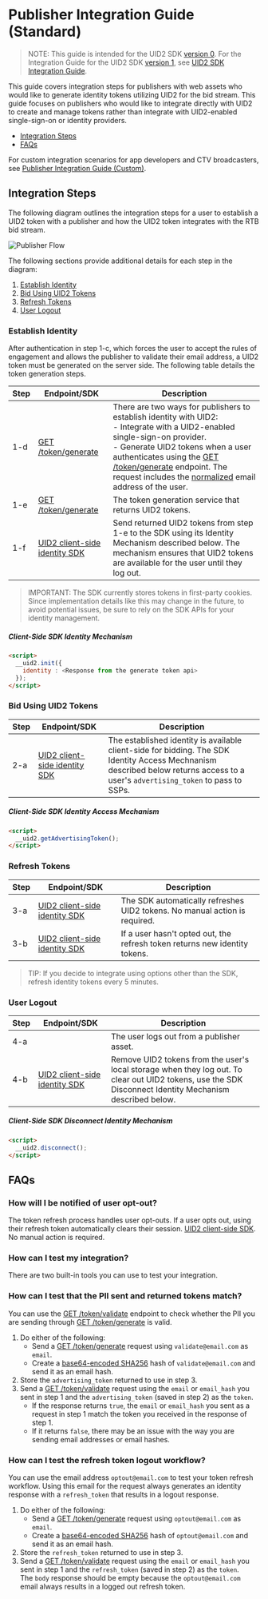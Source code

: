 # Publisher Integration Guide (Standard)

>NOTE: This guide is intended for the UID2 SDK [version 0](../sdks/client-side-identity-v0.md). For the Integration Guide for the UID2 SDK [version 1](../sdks/client-side-identity-v1.md), see [UID2 SDK Integration Guide](./publisher-client-side.md).

This guide covers integration steps for publishers with web assets who would like to generate identity tokens utilizing UID2 for the bid stream. This guide focuses on publishers who would like to integrate directly with UID2 to create and manage tokens rather than integrate with UID2-enabled single-sign-on or identity providers.

* [Integration Steps](#integration-steps)
* [FAQs](#faqs)

For custom integration scenarios for app developers and CTV broadcasters, see [Publisher Integration Guide (Custom)](./custom-publisher-integration.md).

## Integration Steps 

The following diagram outlines the integration steps for a user to establish a UID2 token with a publisher and how the UID2 token integrates with the RTB bid stream.

![Publisher Flow](https://mermaid.ink/svg/eyJjb2RlIjoiICBzZXF1ZW5jZURpYWdyYW1cbiAgICBwYXJ0aWNpcGFudCBVIGFzIFVzZXJcbiAgICBwYXJ0aWNpcGFudCBQIGFzIFB1Ymxpc2hlclxuICAgIHBhcnRpY2lwYW50IFVJRDIgYXMgVUlEMiBTZXJ2aWNlXG4gICAgcGFydGljaXBhbnQgU1NQXG4gICAgTm90ZSBvdmVyIFUsU1NQOiAxLiBFc3RhYmxpc2ggSWRlbnRpdHlcbiAgICBVLT4-K1A6IDEtYS4gVGhlIHVzZXIgdmlzaXRzIGEgcHVibGlzaGVyIGFzc2V0LlxuICAgIFAtPj4tVTogMS1iLiBUaGUgcHVibGlzaGVyIGV4cGxhaW5zIHRoZSB2YWx1ZSBleGNoYW5nZSBvZiB0aGUgb3BlbiBpbnRlcm5ldCBhbmQgcmVxdWVzdHMgYSBsb2dpbi5cbiAgICBhY3RpdmF0ZSBVXG4gICAgVS0-PlA6IDEtYy4gVGhlIHVzZXIgYXV0aGVudGljYXRlcyBhbmQgYXV0aG9yaXplcyB0aGUgY3JlYXRpb24gb2YgYSBVSUQyLlxuICAgIGRlYWN0aXZhdGUgVVxuICAgIGFjdGl2YXRlIFBcbiAgICBQLT4-VUlEMjogMS1kLiBUaGUgcHVibGlzaGVyIHNlbmRzIHRoZSB1c2VyJ3MgUElJIHRvIHRoZSB0b2tlbiBnZW5lcmF0aW9uIHNlcnZpY2UuXG4gICAgZGVhY3RpdmF0ZSBQXG4gICAgYWN0aXZhdGUgVUlEMlxuICAgIFVJRDItPj5QOiAxLWUuIFRoZSB0b2tlbiBnZW5lcmF0aW9uIHNlcnZpY2UgcmV0dXJucyBVSUQyIHRva2Vucy5cbiAgICBkZWFjdGl2YXRlIFVJRDJcbiAgICBhY3RpdmF0ZSBQXG4gICAgUC0-PlU6IDEtZi4gVGhlIHB1Ymxpc2hlciBzZXRzIGEgVUlEMiBmb3IgdGhlIHVzZXIuXG4gICAgZGVhY3RpdmF0ZSBQXG4gICAgTm90ZSBvdmVyIFUsU1NQOiAyLiBCaWQgVXNpbmcgVUlEMiBUb2tlbnNcbiAgXG4gICAgUC0-PlNTUDogMi1hLiBUaGUgcHVibGlzaGVyIGNhbGxzIHRoZSBTU1AgZm9yIGFkcyB1c2luZyB0aGUgVUlEMiB0b2tlbi5cbiAgICBhY3RpdmF0ZSBTU1BcbiAgICBTU1AtPj5QOiAyLWIuIFRoZSBTU1AgcmV0dXJucyBhZHMgdG8gZGlzcGxheS5cbiAgICBkZWFjdGl2YXRlIFNTUFxuICAgIGFjdGl2YXRlIFBcbiAgICBQLT4-VTogMi1jLiBUaGUgcHVibGlzaGVyIGRpc3BsYXlzIHRoZSBhZHMgdG8gdGhlIHVzZXIuXG4gICAgZGVhY3RpdmF0ZSBQXG5cbiAgICBOb3RlIG92ZXIgVSxTU1A6IDMuIFJlZnJlc2ggVG9rZW5zXG4gICAgVS0-PlVJRDI6IDMtYS4gVGhlIFNESyBzZW5kcyBhIHJlcXVlc3QgdG8gcmVmcmVzaCB0aGUgVUlEMiB1c2luZyB0aGUgcmVmcmVzaCB0b2tlbi5cbiAgICBhY3RpdmF0ZSBVSUQyXG4gICAgVUlEMi0-PlU6IDMtYi4gSWYgYSB1c2VyIGhhc24ndCBvcHRlZCBvdXQsIHRoZSByZWZyZXNoIHRva2VuIHNlcnZpY2UgcmV0dXJucyBuZXcgaWRlbnRpdHkgdG9rZW5zLlxuICAgIGRlYWN0aXZhdGUgVUlEMlxuICAgIE5vdGUgb3ZlciBVLFNTUDogNC4gVXNlciBMb2dvdXRcbiAgICBVLT4-UDogNC1hLiBUaGUgdXNlciBsb2dzIG91dCBmcm9tIGEgcHVibGlzaGVyIGFzc2V0LlxuICAgIGFjdGl2YXRlIFBcbiAgICBQLT4-VTogNC1iLiBUaGUgdXNlcidzIGlkZW50aXR5IGNsZWFycy5cbiAgICBkZWFjdGl2YXRlIFAiLCJtZXJtYWlkIjp7InRoZW1lIjoiZm9yZXN0In0sInVwZGF0ZUVkaXRvciI6ZmFsc2V9)

The following sections provide additional details for each step in the diagram:
 
 1. [Establish Identity](#establish-identity)
 2. [Bid Using UID2 Tokens](#bid-using-uid2-tokens)
 3. [Refresh Tokens](#refresh-tokens)
 4. [User Logout](#user-logout)

### Establish Identity

After authentication in step 1-c, which forces the user to accept the rules of engagement and allows the publisher to validate their email address, a UID2 token must be generated on the server side. The following table details the token generation steps.

| Step | Endpoint/SDK | Description |
| --- | --- | --- |
| 1-d | [GET /token/generate](../endpoints/get-token-generate.md) | There are two ways for publishers to establish identity with UID2:<br>- Integrate with a UID2-enabled single-sign-on provider.<br>- Generate UID2 tokens when a user authenticates using the [GET /token/generate](../endpoints/get-token-generate.md) endpoint. The request includes the [normalized](../../README.md#emailnormalization) email address of the user. |
| 1-e | [GET /token/generate](../endpoints/get-token-generate.md) | The token generation service that returns UID2 tokens. |
| 1-f | [UID2 client-side identity SDK](../sdks/client-side-identity-v0.md) | Send returned UID2 tokens from step 1-e to the SDK using its Identity Mechanism described below. The mechanism ensures that UID2 tokens are available for the user until they log out. |

>IMPORTANT: The SDK currently stores tokens in first-party cookies. Since implementation details like this may change in the future, to avoid potential issues, be sure to rely on the SDK APIs for your identity management.

##### Client-Side SDK Identity Mechanism

```html
<script>
  __uid2.init({
    identity : <Response from the generate token api>
  });
</script>
```

### Bid Using UID2 Tokens

| Step | Endpoint/SDK | Description |
| --- | --- | --- |
| 2-a | [UID2 client-side identity SDK](../sdks/client-side-identity-v0.md) | The established identity is available client-side for bidding. The SDK Identity Access Mechnanism described below returns access to a user's `advertising_token` to pass to SSPs. |

##### Client-Side SDK Identity Access Mechanism

```html
<script>
  __uid2.getAdvertisingToken();
</script>
```

### Refresh Tokens

| Step | Endpoint/SDK | Description |
| --- | --- | --- |
| 3-a | [UID2 client-side identity SDK](../sdks/client-side-identity-v0.md) | The SDK automatically refreshes UID2 tokens. No manual action is required. |
| 3-b | [UID2 client-side identity SDK](../sdks/client-side-identity-v0.md) | If a user hasn't opted out, the refresh token returns new identity tokens. |

>TIP: If you decide to integrate using options other than the SDK, refresh identity tokens every 5 minutes.

### User Logout

| Step | Endpoint/SDK | Description |
| --- | --- | --- |
| 4-a |  | The user logs out from a publisher asset. |
| 4-b | [UID2 client-side identity SDK](../sdks/client-side-identity-v0.md) | Remove UID2 tokens from the user's local storage when they log out.  To clear out UID2 tokens, use the SDK Disconnect Identity Mechanism described below. |

##### Client-Side SDK Disconnect Identity Mechanism

```html
<script>
  __uid2.disconnect();
</script>
```

## FAQs

### How will I be notified of user opt-out?

The token refresh process handles user opt-outs. If a user opts out, using their refresh token automatically clears their session. [UID2 client-side SDK](../sdks/client-side-identity-v1.md). No manual action is required. 

### How can I test my integration?

There are two built-in tools you can use to test your integration.

### How can I test that the PII sent and returned tokens match?

You can use the [GET /token/validate](../endpoints/get-token-validate.md) endpoint to check whether the PII you are sending through [GET /token/generate](../endpoints/get-token-generate.md) is valid. 

1. Do either of the following:
    - Send a [GET /token/generate](../endpoints/get-token-generate.md) request using `validate@email.com` as `email`.
    - Create a [base64-encoded SHA256](../../README.md#email-address-hash-encoding) hash of `validate@email.com` and send it as an email hash. 
2. Store the `advertising_token` returned to use in step 3.
3. Send a [GET /token/validate](../endpoints/get-token-validate.md) request using the `email` or `email_hash` you sent in step 1 and the `advertising_token` (saved in step 2) as the `token`. 
    - If the response returns `true`, the `email` or `email_hash` you sent as a request in step 1 match the token you received in the response of step 1. 
    - If it returns `false`, there may be an issue with the way you are sending email addresses or email hashes.

### How can I test the refresh token logout workflow?

You can use the email address `optout@email.com` to test your token refresh workflow. Using this email for the request always generates an identity response with a `refresh_token` that results in a logout response.

1. Do either of the following:
    - Send a [GET /token/generate](../endpoints/get-token-generate.md) request using `optout@email.com` as `email`.
    - Create a [base64-encoded SHA256](../../README.md#email-address-hash-encoding) hash of `optout@email.com` and send it as an email hash. 
2. Store the `refresh_token` returned to use in step 3.
3. Send a [GET /token/validate](../endpoints/get-token-validate.md) request using the `email` or `email_hash` you sent in step 1 and the `refresh_token` (saved in step 2) as the `token`. <br/>The `body` response should be empty because the `optout@email.com` email always results in a logged out refresh token.
